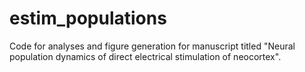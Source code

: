 # estim_populations
Code for analyses and figure generation for manuscript titled "Neural population dynamics of direct electrical stimulation of neocortex". 
